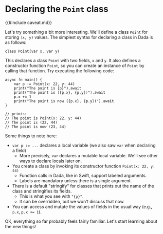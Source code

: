 # Declaring the `Point` class

{{#include caveat.md}}

Let's try something a bit more interesting. We'll define a class `Point` for storing `(x, y)` values. The simplest syntax for declaring a class in Dada is as follows:

```
class Point(var x, var y)
```

This declares a class `Point` with two fields, `x` and `y`. It also defines a constructor function `Point`, so you can create an instance of `Point` by calling that function. Try executing the following code:

```
async fn main() {
    var p := Point(x: 22, y: 44)
    print("The point is {p}").await
    print("The point is ({p.x}, {p.y})").await
    p.x += 1
    print("The point is now ({p.x}, {p.y})").await
}

// prints:
// The point is Point(x: 22, y: 44)
// The point is (22, 44)
// The point is now (23, 44)
```

Some things to note here:

* `var p := ...` declares a local variable (we also saw `var` when declaring a field)
    * More precisely, `var` declares a mutable local variable. We'll see other ways to declare locals later on.
* You create a class by invoking its constructor function `Point(x: 22, y: 44)`
    * Function calls in Dada, like in Swift, support labeled arguments.
    * Labels are mandatory unless there is a single argument.
* There is a default "stringify" for classes that prints out the name of the class and stringifies its fields.
    * This is what you see with `"{p}"`.
    * It can be overridden, but we won't discuss that now.
* You can access and mutate the values of fields in the usual way (e.g., `p.x`, `p.x += 1`).

OK, everything so far probably feels fairly familiar. Let's start learning about the new things!
